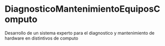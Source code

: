 # DiagnosticoMantenimientoEquiposComputo
Desarrollo de un sistema experto para el diagnostico y mantenimiento de hardware en distintivos de computo
